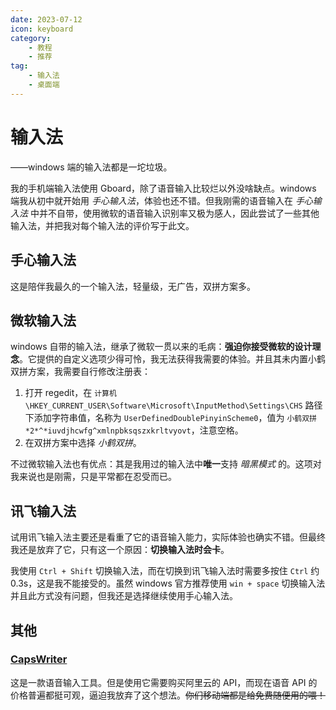 ```yaml
---
date: 2023-07-12
icon: keyboard
category:
    - 教程
    - 推荐
tag:
    - 输入法
    - 桌面端
---
```

# 输入法
<div class="subtitle">——windows 端的输入法都是一坨垃圾。</div>

我的手机端输入法使用 Gboard，除了语音输入比较烂以外没啥缺点。windows 端我从初中就开始用 *手心输入法*，体验也还不错。但我刚需的语音输入在 *手心输入法* 中并不自带，使用微软的语音输入识别率又极为感人，因此尝试了一些其他输入法，并把我对每个输入法的评价写于此文。

## 手心输入法
这是陪伴我最久的一个输入法，轻量级，无广告，双拼方案多。
## 微软输入法
windows 自带的输入法，继承了微软一贯以来的毛病：**强迫你接受微软的设计理念**。它提供的自定义选项少得可怜，我无法获得我需要的体验。并且其未内置小鹤双拼方案，我需要自行修改注册表：
1. 打开 regedit，在 `计算机\HKEY_CURRENT_USER\Software\Microsoft\InputMethod\Settings\CHS` 路径下添加字符串值，名称为 `UserDefinedDoublePinyinScheme0`，值为 `小鹤双拼 *2*^*iuvdjhcwfg^xmlnpbksqszxkrltvyovt`，注意空格。
2. 在双拼方案中选择 *小鹤双拼*。

不过微软输入法也有优点：其是我用过的输入法中**唯一**支持 *暗黑模式* 的。这项对我来说也是刚需，只是平常都在忍受而已。
## 讯飞输入法
试用讯飞输入法主要还是看重了它的语音输入能力，实际体验也确实不错。但最终我还是放弃了它，只有这一个原因：**切换输入法时会卡**。

我使用 `Ctrl + Shift` 切换输入法，而在切换到讯飞输入法时需要多按住 `Ctrl` 约 0.3s，这是我不能接受的。虽然 windows 官方推荐使用 `win + space` 切换输入法并且此方式没有问题，但我还是选择继续使用手心输入法。
## 其他
### [CapsWriter](https://github.com/HaujetZhao/CapsWriter)
这是一款语音输入工具。但是使用它需要购买阿里云的 API，而现在语音 API 的价格普遍都挺可观，逼迫我放弃了这个想法。~~你们移动端都是给免费随便用的喂！~~